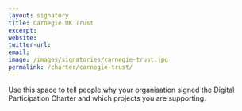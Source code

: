 ```yaml
---
layout: signatory
title: Carnegie UK Trust
excerpt: 
website: 
twitter-url: 
email: 
image: /images/signatories/carnegie-trust.jpg
permalink: /charter/carnegie-trust/
---
```


Use this space to tell people why your organisation signed the Digital Participation Charter and which projects you are supporting.